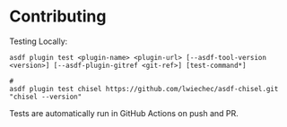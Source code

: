 # Contributing

Testing Locally:

```shell
asdf plugin test <plugin-name> <plugin-url> [--asdf-tool-version <version>] [--asdf-plugin-gitref <git-ref>] [test-command*]

#
asdf plugin test chisel https://github.com/lwiechec/asdf-chisel.git "chisel --version"
```

Tests are automatically run in GitHub Actions on push and PR.
